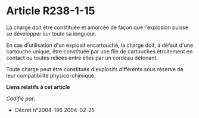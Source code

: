# Article R238-1-15

La charge doit être constituée et amorcée de façon que l'explosion puisse se développer sur toute sa longueur.

En cas d'utilisation d'un explosif encartouché, la charge doit, à défaut d'une cartouche unique, être constituée par une file
de cartouches étroitement en contact ou toutes reliées entre elles par un cordeau détonant.

Toute charge peut être constituée d'explosifs différents sous réserve de leur compatibilité physico-chimique.

**Liens relatifs à cet article**

_Codifié par_:

  - Décret n°2004-196 2004-02-25
